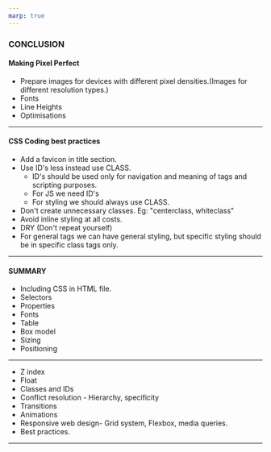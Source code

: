 ```yaml
---
marp: true
---
```


### CONCLUSION

#### Making Pixel Perfect

+ Prepare images for devices with different pixel densities.(Images for different resolution types.)
+ Fonts
+ Line Heights
+ Optimisations

---

#### CSS Coding best practices

+ Add a favicon in title section.
+ Use ID's less instead use CLASS.
   + ID's should be used only for navigation and meaning of tags and scripting purposes.
   + For JS we need ID's
   + For styling we should always use CLASS.
+ Don't create unnecessary classes.
 Eg: "centerclass, whiteclass"
+ Avoid inline styling at all costs.
+ DRY (Don't repeat yourself)
+ For general tags we can have general styling, but specific styling should be in specific class tags only.

---
#### SUMMARY

+ Including CSS in HTML file.
+ Selectors
+ Properties
+ Fonts
+ Table
+ Box model
+ Sizing
+ Positioning

---

+ Z index
+ Float
+ Classes and IDs
+ Conflict resolution - Hierarchy, specificity
+ Transitions
+ Animations
+ Responsive web design- Grid system, Flexbox, media queries.
+ Best practices.

---
